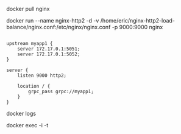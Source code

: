 docker pull nginx

docker run --name nginx-http2 -d -v /home/eric/nginx-http2-load-balance/nginx.conf:/etc/nginx/nginx.conf  -p 9000:9000 nginx

```nginx

upstream myapp1 {
    server 172.17.0.1:5051;
    server 172.17.0.1:5052;
}

server {
    listen 9000 http2;

    location / {
        grpc_pass grpc://myapp1;
    }
}

```

docker logs

docker exec -i -t <container name>